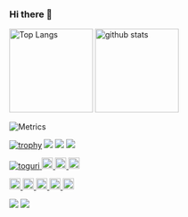 ### Hi there 👋

<p align="left"> 
  <img alt="Top Langs" height="150px" src="https://github-readme-stats.vercel.app/api/top-langs/?username=toguri&layout=compact&count_private=true&show_icons=true&show_icons=true&theme=onedark" />
  <img alt="github stats" height="150px" src="https://github-readme-stats.vercel.app/api?username=toguri&count_private=true&show_icons=true&show_icons=true&theme=onedark" />
</p>

![Metrics](https://metrics.lecoq.io/toguri)  
<!-- ![Metrics](https://github.com/toguri/toguri/blob/main/github-metrics.svg) -->

[![trophy](https://github-profile-trophy.vercel.app/?username=toguri&theme=gruvbox)](https://github.com/ryo-ma/github-profile-trophy)
[![](https://raw.githubusercontent.com/toguri/toguri/master/profile-summary-card-output/dracula/0-profile-details.svg)](https://github.com/vn7n24fzkq/github-profile-summary-cards)
[![](https://raw.githubusercontent.com/toguri/yuttogurikat/master/profile-summary-card-output/dracula/1-repos-per-language.svg)](https://github.com/vn7n24fzkq/github-profile-summary-cards)
[![](https://raw.githubusercontent.com/toguri/toguri/master/profile-summary-card-output/dracula/2-most-commit-language.svg)](https://github.com/vn7n24fzkq/github-profile-summary-cards)

<p align="left">
  <a href="https://github.com/toguri/toguri/">
    <img src="https://komarev.com/ghpvc/?username=toguri" alt="toguri" />
  </a>
  <a href="http://twitter.com/neiraza">
    <img height="20" src="https://img.shields.io/twitter/follow/neiraza?label=Twitter&logo=twitter&style=flat" />
  </a>
  <a href="https://github.com/toguri">
    <img height="20" src="https://img.shields.io/github/followers/toguri?label=follow&logo=github&style=flat" />
  </a>
  <a href="https://stackoverflow.com/users/2458396/oguri-tooru">
    <img height="20" src="https://img.shields.io/stackexchange/stackoverflow/r/2458396?label=StackOverflow&logo=stack-overflow&style=flat" />
  </a>
</p>

<p align="left">
  <a href="https://zenn.dev/toguri">
    <img height="20" src="https://zenn.badge.nikaera.com/s/toguri/likes" />
  </a>
  <a href="https://zenn.dev/toguri">
    <img height="20" src="https://zenn.badge.nikaera.com/s/toguri/followers" />
  </a>
  <a href="https://zenn.dev/toguri">
    <img height="20" src="https://zenn.badge.nikaera.com/s/toguri/articles" />
  </a>
  <a href="http://qiita.com/toguri">
    <img height="20" src="https://qiita-badge.apiapi.app/s/toguri/followers.svg" />
  </a>
  <a href="http://qiita.com/toguri">
    <img height="20" src="https://qiita-badge.apiapi.app/s/toguri/posts.svg" />
  </a>
</p>

[![](https://activity-graph.herokuapp.com/graph?username=toguri&theme=github)](https://activity-graph.herokuapp.com/graph?username=toguri&theme=github)
[![](https://github-readme-streak-stats.herokuapp.com/?user=toguri&theme=dark)](https://github-readme-streak-stats.herokuapp.com/?user=toguri&theme=dark)
  
<!--
**toguri/toguri** is a ✨ _special_ ✨ repository because its `README.md` (this file) appears on your GitHub profile.

Here are some ideas to get you started:

- 🔭 I’m currently working on ...
- 🌱 I’m currently learning ...
- 👯 I’m looking to collaborate on ...
- 🤔 I’m looking for help with ...
- 💬 Ask me about ...
- 📫 How to reach me: ...
- 😄 Pronouns: ...
- ⚡ Fun fact: ...
-->
